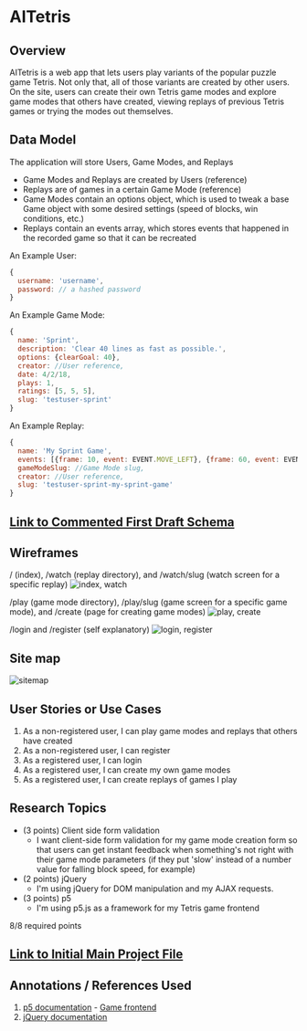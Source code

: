 # AITetris

## Overview

AITetris is a web app that lets users play variants of the popular puzzle game Tetris. Not only that, all of those variants are created by other users. On the site, users can create their own Tetris game modes and explore game modes that others have created, viewing replays of previous Tetris games or trying the modes out themselves.

## Data Model

The application will store Users, Game Modes, and Replays

* Game Modes and Replays are created by Users (reference)
* Replays are of games in a certain Game Mode (reference)
* Game Modes contain an options object, which is used to tweak a base Game object with some desired settings (speed of blocks, win conditions, etc.)
* Replays contain an events array, which stores events that happened in the recorded game so that it can be recreated 

An Example User:

```javascript
{
  username: 'username',
  password: // a hashed password
}
```

An Example Game Mode:

```javascript
{
  name: 'Sprint',
  description: 'Clear 40 lines as fast as possible.',
  options: {clearGoal: 40},
  creator: //User reference,
  date: 4/2/18,
  plays: 1,
  ratings: [5, 5, 5],
  slug: 'testuser-sprint'
}
```

An Example Replay:
```javascript
{
  name: 'My Sprint Game',
  events: [{frame: 10, event: EVENT.MOVE_LEFT}, {frame: 60, event: EVENT.HARD_DROP}],
  gameModeSlug: //Game Mode slug,
  creator: //User reference,
  slug: 'testuser-sprint-my-sprint-game'
}
```

## [Link to Commented First Draft Schema](src/db.js) 

## Wireframes

/ (index), /watch (replay directory), and /watch/slug (watch screen for a specific replay)
![index, watch](documentation/index-watch.png)

/play (game mode directory), /play/slug (game screen for a specific game mode), and /create (page for creating game modes)
![play, create](documentation/play-create.png)

/login and /register (self explanatory)
![login, register](documentation/login-register.png)

## Site map

![sitemap](documentation/sitemap.png)

## User Stories or Use Cases

1. As a non-registered user, I can play game modes and replays that others have created
2. As a non-registered user, I can register
3. As a registered user, I can login
4. As a registered user, I can create my own game modes
5. As a registered user, I can create replays of games I play

## Research Topics

* (3 points) Client side form validation
  * I want client-side form validation for my game mode creation form so that users can get instant feedback when something's not right with their game mode parameters (if they put 'slow' instead of a number value for falling block speed, for example)
* (2 points) jQuery
  * I'm using jQuery for DOM manipulation and my AJAX requests.
* (3 points) p5
  * I'm using p5.js as a framework for my Tetris game frontend

8/8 required points

## [Link to Initial Main Project File](src/app.js) 

## Annotations / References Used

1. [p5 documentation](https://p5js.org/reference/) - [Game frontend](src/public/script/play.js)
2. [jQuery documentation](https://api.jquery.com/)
